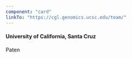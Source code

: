 ```yaml
---
component: "card"
linkTo: "https://cgl.genomics.ucsc.edu/team/"
---
```


#### University of California, Santa Cruz
Paten

